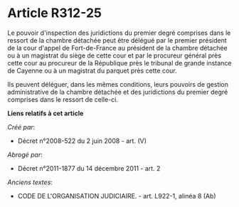 # Article R312-25

Le pouvoir d'inspection des juridictions du premier degré comprises dans le ressort de la chambre détachée peut être délégué
par le premier président de la cour d'appel de Fort-de-France au président de la chambre détachée ou à un magistrat du siège
de cette cour et par le procureur général près cette cour au procureur de la République près le tribunal de grande instance
de Cayenne ou à un magistrat du parquet près cette cour.

Ils peuvent déléguer, dans les mêmes conditions, leurs pouvoirs de gestion administrative de la chambre détachée et des
juridictions du premier degré comprises dans le ressort de celle-ci.

**Liens relatifs à cet article**

_Créé par_:

  - Décret n°2008-522 du 2 juin 2008 - art. (V)

_Abrogé par_:

  - Décret n°2011-1877 du 14 décembre 2011 - art. 2

_Anciens textes_:

  - CODE DE L'ORGANISATION JUDICIAIRE. - art. L922-1, alinéa 8 (Ab)
